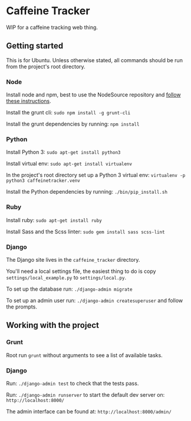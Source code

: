 # Caffeine Tracker

WIP for a caffeine tracking web thing.

## Getting started
This is for Ubuntu.  Unless otherwise stated, all commands should be run from the project's root directory.

### Node
Install node and npm, best to use the NodeSource repository and [follow these instructions](https://github.com/joyent/node/wiki/installing-node.js-via-package-manager#debian-and-ubuntu-based-linux-distributions).

Install the grunt cli: `sudo npm install -g grunt-cli`

Install the grunt dependencies by running: `npm install`

### Python
Install Python 3: `sudo apt-get install python3`

Install virtual env: `sudo apt-get install virtualenv`

In the project's root directory set up a Python 3 virtual env: `virtualenv -p python3 caffeinetracker.venv`

Install the Python dependencies by running: `./bin/pip_install.sh`

### Ruby
Install ruby: `sudo apt-get install ruby`

Install Sass and the Scss linter: `sudo gem install sass scss-lint`

### Django
The Django site lives in the `caffeine_tracker` directory.

You'll need a local settings file, the easiest thing to do is copy `settings/local_example.py` to `settings/local.py`.

To set up the database run: `./django-admin migrate`

To set up an admin user run: `./django-admin createsuperuser` and follow the prompts.

## Working with the project

### Grunt
Root run `grunt` without arguments to see a list of available tasks.

### Django
Run: `./django-admin test` to check that the tests pass.

Run: `./django-admin runserver` to start the default dev server on: `http://localhost:8000/`

The admin interface can be found at: `http://localhost:8000/admin/`
